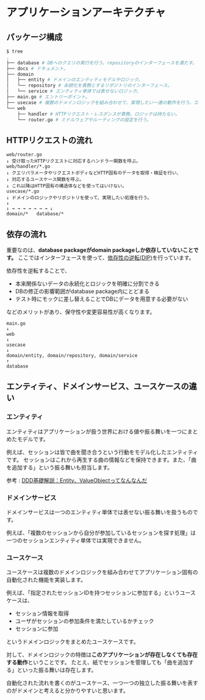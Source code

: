 # アプリケーションアーキテクチャ

## パッケージ構成

```bash
$ tree
.
├── database # DBへのクエリの実行を行う。repositoryのインターフェースを満たす。
├── docs # ドキュメント。
├── domain 
│   ├── entity # ドメインのエンティティモデルやロジック。
│   └── repository # 永続化を責務とするリポジトリのインターフェース。
│   └── service # エンティティ単体では表せないロジック。
├── main.go # エントリーポイント。
├── usecase # 複数のドメインロジックを組み合わせて、実現したい一連の動作を行う。エンドポイントと1対1対応する。
└── web
    ├── handler # HTTPリクエスト・レスポンスが責務。ロジックは持たない。
    └── router.go # ミドルウェアやルーティングの設定を行う。
```
 
## HTTPリクエストの流れ

```
web/router.go
↓ 受け取ったHTTPリクエストに対応するハンドラー関数を呼ぶ。
web/handler/*.go
↓ クエリパラメータやリクエストボディなどHTTP固有のデータを取得・検証を行い、
↓ 対応するユースケース関数を呼ぶ。
↓ これ以降はHTTP固有の構造体などを使ってはいけない。
usecase/*.go
↓ ドメインのロジックやリポジトリを使って、実現したい処理を行う。
↓
↓ → → → → → → → ↓
domain/*   database/*
``` 

## 依存の流れ

重要なのは、**database packageがdomain packageしか依存していないことです。**
ここではインターフェースを使って、[依存性の逆転(DIP)](https://medium.com/eureka-engineering/go-dependency-inversion-principle-8ffaf7854a55)を行っています。

依存性を逆転することで、

- 本来関係ないデータの永続化とロジックを明確に分割できる
- DBの修正の影響範囲がdatabase package内にとどまる
- テスト時にモックに差し替えることでDBにデータを用意する必要がない

などのメリットがあり、保守性や変更容易性が高くなります。

```
main.go
↓
web
↓ 
usecase
↓
domain/entity, domain/repository, domain/service
↑
database
``` 

## エンティティ、ドメインサービス、ユースケースの違い

### エンティティ
エンティティはアプリケーションが扱う世界における値や振る舞いを一つにまとめたモデルです。

例えば、セッションは皆で曲を聞き合うという行動をモデル化したエンティティです。
セッションはこれから再生する曲の情報などを保持できます。また、「曲を追加する」という振る舞いも担当します。
 
参考 : [DDD基礎解説：Entity、ValueObjectってなんなんだ](https://little-hands.hatenablog.com/entry/2018/12/09/entity-value-object)

### ドメインサービス

ドメインサービスは一つのエンティティ単体では表せない振る舞いを扱うものです。

例えば、「複数のセッションから自分が参加しているセッションを探す処理」は一つのセッションエンティティ単体では実現できません。

### ユースケース

ユースケースは複数のドメインロジックを組み合わせてアプリケーション固有の自動化された機能を実装します。

例えば、「指定されたセッションIDを持つセッションに参加する」というユースケースは、

- セッション情報を取得
- ユーザがセッションの参加条件を満たしているかチェック
- セッションに参加

というドメインロジックをまとめたユースケースです。

対して、ドメインロジックの特徴は**このアプリケーションが存在しなくても存在する動作**ということです。
たとえ、紙でセッションを管理しても「曲を追加する」といった振る舞いは存在します。

自動化された流れを書くのがユースケース、一つ一つの独立した振る舞いを表すのがドメインと考えると分かりやすいと思います。